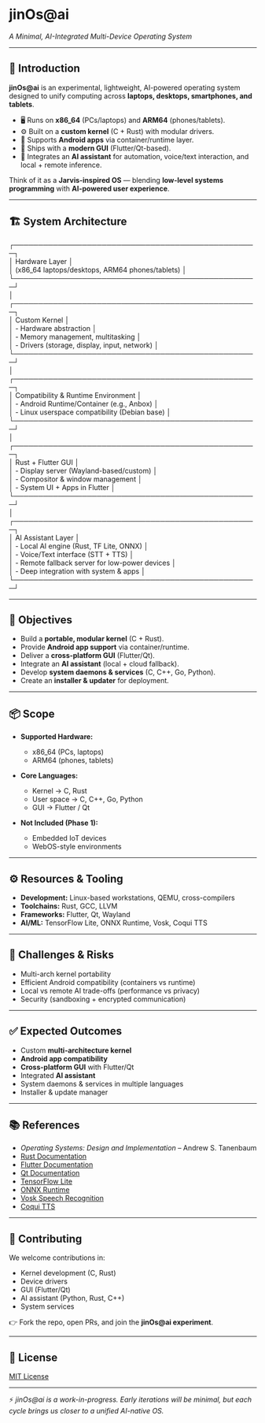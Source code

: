 # jinOs@ai  
*A Minimal, AI-Integrated Multi-Device Operating System*  

---

## 🚀 Introduction  

**jinOs@ai** is an experimental, lightweight, AI-powered operating system designed to unify computing across **laptops, desktops, smartphones, and tablets**.  

- 🖥️ Runs on **x86_64** (PCs/laptops) and **ARM64** (phones/tablets).  
- ⚙️ Built on a **custom kernel** (C + Rust) with modular drivers.  
- 📱 Supports **Android apps** via container/runtime layer.  
- 🎨 Ships with a **modern GUI** (Flutter/Qt-based).  
- 🤖 Integrates an **AI assistant** for automation, voice/text interaction, and local + remote inference.  

Think of it as a **Jarvis-inspired OS** — blending **low-level systems programming** with **AI-powered user experience**.  

---

## 🏗️ System Architecture  

┌──────────────────────────────────────────────────┐  
│ Hardware Layer                                   │  
│ (x86_64 laptops/desktops, ARM64 phones/tablets)  │  
└──────────────────────────────────────────────────┘  
                         │  
┌──────────────────────────────────────────────────┐  
│ Custom Kernel                                    │  
│ - Hardware abstraction                           │  
│ - Memory management, multitasking                │  
│ - Drivers (storage, display, input, network)     │  
└──────────────────────────────────────────────────┘  
                        │  
┌──────────────────────────────────────────────────┐  
│ Compatibility & Runtime Environment              │  
│ - Android Runtime/Container (e.g., Anbox)        │  
│ - Linux userspace compatibility (Debian base)    │  
└──────────────────────────────────────────────────┘  
                        │  
┌──────────────────────────────────────────────────┐  
│ Rust + Flutter GUI                               │  
│ - Display server (Wayland-based/custom)          │  
│ - Compositor & window management                 │  
│ - System UI + Apps in Flutter                    │  
└──────────────────────────────────────────────────┘   
                        │  
┌──────────────────────────────────────────────────┐  
│ AI Assistant Layer                               │   
│ - Local AI engine (Rust, TF Lite, ONNX)          │   
│ - Voice/Text interface (STT + TTS)               │  
│ - Remote fallback server for low-power devices   │  
│ - Deep integration with system & apps            │  
└──────────────────────────────────────────────────┘  


---

## 🎯 Objectives  

- Build a **portable, modular kernel** (C + Rust).  
- Provide **Android app support** via container/runtime.  
- Deliver a **cross-platform GUI** (Flutter/Qt).  
- Integrate an **AI assistant** (local + cloud fallback).  
- Develop **system daemons & services** (C, C++, Go, Python).  
- Create an **installer & updater** for deployment.  

---

## 📦 Scope  

- **Supported Hardware:**  
  - x86_64 (PCs, laptops)  
  - ARM64 (phones, tablets)  

- **Core Languages:**  
  - Kernel → C, Rust  
  - User space → C, C++, Go, Python  
  - GUI → Flutter / Qt  

- **Not Included (Phase 1):**  
  - Embedded IoT devices  
  - WebOS-style environments  

---

## ⚙️ Resources & Tooling  

- **Development:** Linux-based workstations, QEMU, cross-compilers  
- **Toolchains:** Rust, GCC, LLVM  
- **Frameworks:** Flutter, Qt, Wayland  
- **AI/ML:** TensorFlow Lite, ONNX Runtime, Vosk, Coqui TTS  

---

## 🔐 Challenges & Risks  

- Multi-arch kernel portability  
- Efficient Android compatibility (containers vs runtime)  
- Local vs remote AI trade-offs (performance vs privacy)  
- Security (sandboxing + encrypted communication)  

---

## ✅ Expected Outcomes  

- Custom **multi-architecture kernel**  
- **Android app compatibility**  
- **Cross-platform GUI** with Flutter/Qt  
- Integrated **AI assistant**  
- System daemons & services in multiple languages  
- Installer & update manager  

---

## 📚 References  

- *Operating Systems: Design and Implementation* – Andrew S. Tanenbaum  
- [Rust Documentation](https://www.rust-lang.org/)  
- [Flutter Documentation](https://flutter.dev)  
- [Qt Documentation](https://www.qt.io/)  
- [TensorFlow Lite](https://www.tensorflow.org/lite)  
- [ONNX Runtime](https://onnxruntime.ai/)  
- [Vosk Speech Recognition](https://alphacephei.com/vosk/)  
- [Coqui TTS](https://coqui.ai/)  

---

## 🤝 Contributing  

We welcome contributions in:  
- Kernel development (C, Rust)  
- Device drivers  
- GUI (Flutter/Qt)  
- AI assistant (Python, Rust, C++)  
- System services  

👉 Fork the repo, open PRs, and join the **jinOs@ai experiment**.  

---

## 📜 License  

[MIT License](./LICENSE) 

---

⚡ *jinOs@ai is a work-in-progress. Early iterations will be minimal, but each cycle brings us closer to a unified AI-native OS.*  


